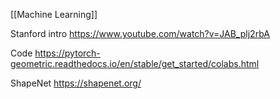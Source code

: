 [[Machine Learning]]

Stanford intro
https://www.youtube.com/watch?v=JAB_plj2rbA

Code
https://pytorch-geometric.readthedocs.io/en/stable/get_started/colabs.html

ShapeNet
https://shapenet.org/